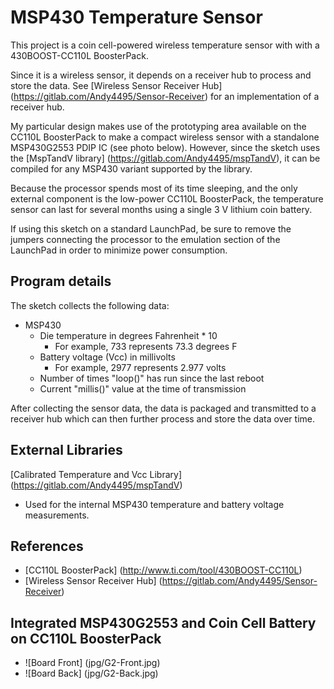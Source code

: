 MSP430 Temperature Sensor
==============================

This project is a coin cell-powered wireless temperature sensor with with a
430BOOST-CC110L BoosterPack.

Since it is a wireless sensor, it depends on a receiver hub to process and
store the data. See [Wireless Sensor Receiver Hub] (https://gitlab.com/Andy4495/Sensor-Receiver)
for an implementation of a receiver hub.

My particular design makes use of the prototyping area available on the CC110L
BoosterPack to make a compact wireless sensor with a standalone MSP430G2553
PDIP IC (see photo below). However, since the sketch uses the [MspTandV library] (https://gitlab.com/Andy4495/mspTandV), it can be compiled for any MSP430 variant
supported by the library.

Because the processor spends most of its time sleeping, and the only external
component is the low-power CC110L BoosterPack, the temperature sensor can
last for several months using a single 3 V lithium coin battery.

If using this sketch on a standard LaunchPad, be sure to remove the jumpers
connecting the processor to the emulation section of the LaunchPad in order
to minimize power consumption.

## Program details ##

The sketch collects the following data:

- MSP430
     - Die temperature in degrees Fahrenheit * 10
         - For example, 733 represents 73.3 degrees F
     - Battery voltage (Vcc) in millivolts
         - For example, 2977 represents 2.977 volts
     - Number of times "loop()" has run since the last reboot
     - Current "millis()" value at the time of transmission

After collecting the sensor data, the data is packaged and transmitted to a
receiver hub which can then further process and store the data over time.

## External Libraries ##

[Calibrated Temperature and Vcc Library] (https://gitlab.com/Andy4495/mspTandV)

* Used for the internal MSP430 temperature and battery voltage measurements.

## References ##

* [CC110L BoosterPack] (http://www.ti.com/tool/430BOOST-CC110L)
* [Wireless Sensor Receiver Hub] (https://gitlab.com/Andy4495/Sensor-Receiver)

## Integrated MSP430G2553 and Coin Cell Battery on CC110L BoosterPack ##

- ![Board Front] (jpg/G2-Front.jpg)
- ![Board Back] (jpg/G2-Back.jpg)

